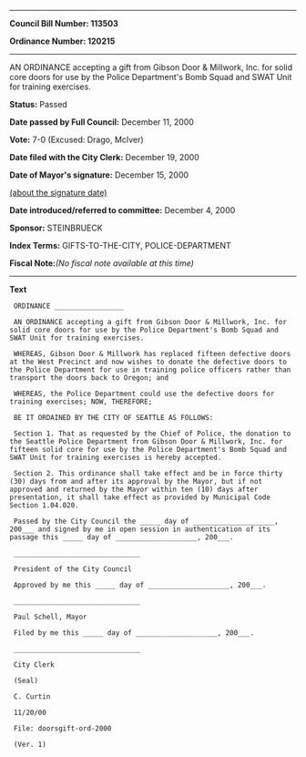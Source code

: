 

********

**Council Bill Number: 113503**
   
**Ordinance Number: 120215**
********

 AN ORDINANCE accepting a gift from Gibson Door & Millwork, Inc. for solid core doors for use by the Police Department's Bomb Squad and SWAT Unit for training exercises.

**Status:** Passed
   
**Date passed by Full Council:** December 11, 2000
   
**Vote:** 7-0 (Excused: Drago, McIver)
   
**Date filed with the City Clerk:** December 19, 2000
   
**Date of Mayor's signature:** December 15, 2000
   
[(about the signature date)](/~public/approvaldate.htm)
   
   
   
**Date introduced/referred to committee:** December 4, 2000
   
**Sponsor:** STEINBRUECK
   
   
**Index Terms:** GIFTS-TO-THE-CITY, POLICE-DEPARTMENT

**Fiscal Note:**_(No fiscal note available at this time)_

********

**Text**
   
```
 ORDINANCE _________________

 AN ORDINANCE accepting a gift from Gibson Door & Millwork, Inc. for solid core doors for use by the Police Department's Bomb Squad and SWAT Unit for training exercises.

 WHEREAS, Gibson Door & Millwork has replaced fifteen defective doors at the West Precinct and now wishes to donate the defective doors to the Police Department for use in training police officers rather than transport the doors back to Oregon; and

 WHEREAS, the Police Department could use the defective doors for training exercises; NOW, THEREFORE;

 BE IT ORDAINED BY THE CITY OF SEATTLE AS FOLLOWS:

 Section 1. That as requested by the Chief of Police, the donation to the Seattle Police Department from Gibson Door & Millwork, Inc. for fifteen solid core for use by the Police Department's Bomb Squad and SWAT Unit for training exercises is hereby accepted.

 Section 2. This ordinance shall take effect and be in force thirty (30) days from and after its approval by the Mayor, but if not approved and returned by the Mayor within ten (10) days after presentation, it shall take effect as provided by Municipal Code Section 1.04.020.

 Passed by the City Council the _____ day of ____________________, 200___ and signed by me in open session in authentication of its passage this _____ day of ____________________, 200___.

 _______________________________

 President of the City Council

 Approved by me this _____ day of ____________________, 200___.

 _______________________________

 Paul Schell, Mayor

 Filed by me this _____ day of ____________________, 200___.

 _______________________________

 City Clerk

 (Seal)

 C. Curtin

 11/20/00

 File: doorsgift-ord-2000

 (Ver. 1)

```
